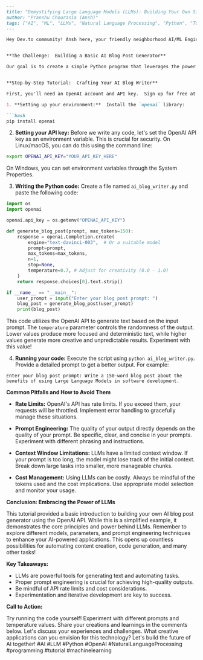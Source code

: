 ```markdown
---
title: "Demystifying Large Language Models (LLMs): Building Your Own Simple AI Writer"
author: "Pranshu Chourasia (Ansh)"
tags: ["AI", "ML", "LLMs", "Natural Language Processing", "Python", "Tutorial", "Beginner", "Large Language Models", "OpenAI", "API"]
---

Hey Dev.to community! Ansh here, your friendly neighborhood AI/ML Engineer and Full-Stack Developer.  Lately, I've been diving deep into the fascinating world of Large Language Models (LLMs), and I'm super excited to share some of my learnings with you.  Have you ever wondered how those AI-powered writing tools generate text so seamlessly?  Well, today, we're going to build a simplified version of one, demystifying the magic behind it all!


**The Challenge:  Building a Basic AI Blog Post Generator**

Our goal is to create a simple Python program that leverages the power of an LLM API (we'll use OpenAI's API for this tutorial) to generate blog post content based on a given prompt. This will give you a hands-on understanding of how LLMs work and how you can integrate them into your own projects.  No prior experience with LLMs is required – just some basic Python knowledge!


**Step-by-Step Tutorial:  Crafting Your AI Blog Writer**

First, you'll need an OpenAI account and API key.  Sign up for free at [https://openai.com/](https://openai.com/) and obtain your API key from your account settings.  Remember to keep this key secret and **never** hardcode it directly into your code – we'll use environment variables instead.

1. **Setting up your environment:**  Install the `openai` library:

```bash
pip install openai
```

2. **Setting your API key:**  Before we write any code, let's set the OpenAI API key as an environment variable.  This is crucial for security.  On Linux/macOS, you can do this using the command line:

```bash
export OPENAI_API_KEY="YOUR_API_KEY_HERE"
```

On Windows, you can set environment variables through the System Properties.

3. **Writing the Python code:** Create a file named `ai_blog_writer.py` and paste the following code:

```python
import os
import openai

openai.api_key = os.getenv("OPENAI_API_KEY")

def generate_blog_post(prompt, max_tokens=150):
    response = openai.Completion.create(
        engine="text-davinci-003",  # Or a suitable model
        prompt=prompt,
        max_tokens=max_tokens,
        n=1,
        stop=None,
        temperature=0.7, # Adjust for creativity (0.0 - 1.0)
    )
    return response.choices[0].text.strip()

if __name__ == "__main__":
    user_prompt = input("Enter your blog post prompt: ")
    blog_post = generate_blog_post(user_prompt)
    print(blog_post)

```

This code utilizes the OpenAI API to generate text based on the input prompt.  The `temperature` parameter controls the randomness of the output.  Lower values produce more focused and deterministic text, while higher values generate more creative and unpredictable results.  Experiment with this value!


4. **Running your code:** Execute the script using `python ai_blog_writer.py`.  Provide a detailed prompt to get a better output. For example:

```
Enter your blog post prompt: Write a 150-word blog post about the benefits of using Large Language Models in software development.
```

**Common Pitfalls and How to Avoid Them**

* **Rate Limits:** OpenAI's API has rate limits.  If you exceed them, your requests will be throttled.  Implement error handling to gracefully manage these situations.

* **Prompt Engineering:** The quality of your output directly depends on the quality of your prompt.  Be specific, clear, and concise in your prompts. Experiment with different phrasing and instructions.

* **Context Window Limitations:** LLMs have a limited context window.  If your prompt is too long, the model might lose track of the initial context. Break down large tasks into smaller, more manageable chunks.

* **Cost Management:**  Using LLMs can be costly.  Always be mindful of the tokens used and the cost implications.  Use appropriate model selection and monitor your usage.


**Conclusion: Embracing the Power of LLMs**

This tutorial provided a basic introduction to building your own AI blog post generator using the OpenAI API.  While this is a simplified example, it demonstrates the core principles and power behind LLMs.  Remember to explore different models, parameters, and prompt engineering techniques to enhance your AI-powered applications.  This opens up countless possibilities for automating content creation, code generation, and many other tasks!


**Key Takeaways:**

* LLMs are powerful tools for generating text and automating tasks.
* Proper prompt engineering is crucial for achieving high-quality outputs.
* Be mindful of API rate limits and cost considerations.
* Experimentation and iterative development are key to success.


**Call to Action:**

Try running the code yourself!  Experiment with different prompts and temperature values.  Share your creations and learnings in the comments below. Let's discuss your experiences and challenges. What creative applications can you envision for this technology?  Let's build the future of AI together!  #AI #LLM #Python #OpenAI #NaturalLanguageProcessing #programming #tutorial #machinelearning
```
